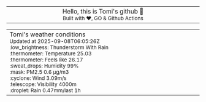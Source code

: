 
<div align="center">
<table>
<tbody>
<td align="center">
<img width="2000" height="0"><br>
Hello, this is Tomi's github 👋<br>
<sup>Built with ❤️, GO & Github Actions</sup><br>
<img width="2000" height="0">
</td>
</tbody>
</table>
</div>
<table>
<tbody>
<td align="left">
<img width="2000" height="0"><br>
Tomi's weather conditions<br>
<sup>Updated at 2025-09-08T06:05:26Z</sup><br>
<sup>:low_brightness: Thunderstorm With Rain</sup><br>
<sup>:thermometer: Temperature 25.03 </sup><br>
<sup>:thermometer: Feels like 26.17</sup><br>
<sup>:sweat_drops: Humidity 99%</sup><br>
<sup>:mask: PM2.5 0.6 μg/m3</sup><br>
<sup>:cyclone: Wind 3.09m/s </sup><br>
<sup>:telescope: Visibility 4000m </sup><br>
<sup>:droplet: Rain 0.47mm/last 1h </sup><br>
<img width="2000" height="0">
</td>
<td align="left">
<img width="2000" height="0"><br>
<br>
<img width="2000" height="0">
</td>
</tbody>
</table>
</div>
    